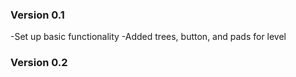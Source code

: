 ### Version 0.1
-Set up basic functionality
-Added trees, button, and pads for level

### Version 0.2

